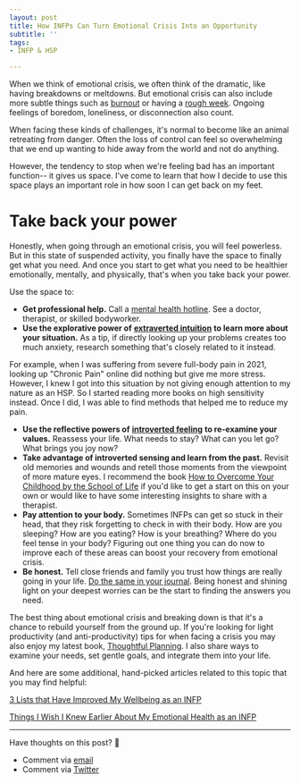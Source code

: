 ```yaml
---
layout: post
title: How INFPs Can Turn Emotional Crisis Into an Opportunity
subtitle: ''
tags:
- INFP & HSP

---
```

When we think of emotional crisis, we often think of the dramatic, like having breakdowns or meltdowns. But emotional crisis can also include more subtle things such as [burnout](https://arcadiapage.com/2021-07-29-how-to-deal-with-infp-burnout-at-work/) or having a [rough week](https://arcadiapage.com/2021-10-26-what-to-do-when-your-day-doesn-t-go-as-planned/). Ongoing feelings of boredom, loneliness, or disconnection also count.

When facing these kinds of challenges, it's normal to become like an animal retreating from danger. Often the loss of control can feel so overwhelming that we end up wanting to hide away from the world and not do anything.

However, the tendency to stop when we're feeling bad has an important function-- it gives us space. I've come to learn that how I decide to use this space plays an important role in how soon I can get back on my feet.

# Take back your power

Honestly, when going through an emotional crisis, you will feel powerless. But in this state of suspended activity, you finally have the space to finally get what you need. And once you start to get what you need to be healthier emotionally, mentally, and physically, that's when you take back your power.

Use the space to:

* **Get professional help.** Call a [mental health hotline](https://www.healthyplace.com/other-info/resources/mental-health-hotline-numbers-and-referral-resources). See a doctor, therapist, or skilled bodyworker.
* **Use the explorative power of** [**extraverted intuition**]( "https://arcadiapage.com/2018/09/accepting-my-scattered-work-style-as.html") **to learn more about your situation.** As a tip, if directly looking up your problems creates too much anxiety, research something that's closely related to it instead.

For example, when I was suffering from severe full-body pain in 2021, looking up "Chronic Pain" online did nothing but give me more stress. However, I knew I got into this situation by not giving enough attention to my nature as an HSP. So I started reading more books on high sensitivity instead. Once I did, I was able to find methods that helped me to reduce my pain.

* **Use the reflective powers of** [**introverted feeling**](https://arcadiapage.com/2018/03/life-as-introverted-feeling-user.html) **to re-examine your values.** Reassess your life. What needs to stay? What can you let go? What brings you joy now? 
* **Take advantage of introverted sensing and learn from the past.** Revisit old memories and wounds and retell those moments from the viewpoint of more mature eyes. I recommend the book [How to Overcome Your Childhood by the School of Life](https://www.theschooloflife.com/shop/how-to-overcome-your-childhood-book/) if you'd like to get a start on this on your own or would like to have some interesting insights to share with a therapist.
* **Pay attention to your body.** Sometimes INFPs can get so stuck in their head, that they risk forgetting to check in with their body. How are you sleeping? How are you eating? How is your breathing? Where do you feel tense in your body?  Figuring out one thing you can do now  to improve each of these areas can boost your recovery from emotional crisis.
* **Be honest.** Tell close friends and family you trust how things are really going in your life. [Do the same in your journal](). Being honest and shining light on your deepest worries can be the start to finding the answers you need.

The best thing about emotional crisis and breaking down is that it's a chance to rebuild yourself from the ground up. If you're looking for light productivity (and anti-productivity) tips for when facing a crisis you may also enjoy my latest book, [Thoughtful Planning](https://payhip.com/b/YSucT). I also share ways to examine your needs, set gentle goals, and integrate them into your life.

And here are some additional, hand-picked articles related to this topic that you may find helpful:

[3 Lists that Have Improved My Wellbeing as an INFP](https://arcadiapage.com/2020-11-30-3-lists-that-have-improved-my-wellbeing-as-an-infp/)

[Things I Wish I Knew Earlier About My Emotional Health as an INFP](https://arcadiapage.com/2021-02-26-things-i-wish-i-knew-earlier-about-my-emotional-health-as-an-infp/)

***

Have thoughts on this post? 🤔

* Comment via [email](https://arcadiapage.com/talk/)
* Comment via [Twitter]()